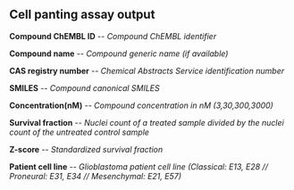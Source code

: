 ## Cell panting assay output ##

**Compound ChEMBL ID** -- *Compound ChEMBL identifier*

**Compound name** -- *Compound generic name (if available)*

**CAS registry number** -- *Chemical Abstracts Service identification number*

**SMILES** -- *Compound canonical SMILES*

**Concentration(nM)** -- *Compound concentration in nM (3,30,300,3000)*

**Survival fraction** -- *Nuclei count of a treated sample divided by the nuclei count of the untreated control sample*

**Z-score** -- *Standardized survival fraction*

**Patient cell line** -- *Glioblastoma patient cell line (Classical: E13, E28 // Proneural: E31, E34 // Mesenchymal: E21, E57)*
